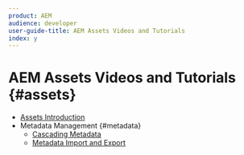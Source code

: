 ```yaml
---
product: AEM
audience: developer
user-guide-title: AEM Assets Videos and Tutorials
index: y
---
```


# AEM Assets Videos and Tutorials {#assets}

+ [Assets Introduction](introduction.md)
+ Metadata Management {#metadata}
  + [Cascading Metadata](metadata/cascade-metadata-feature-video-use.md)
  + [Metadata Import and Export](metadata/metadata-import-feature-video-use.md)
